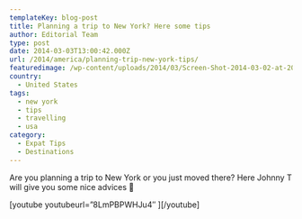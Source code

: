 ```yaml
---
templateKey: blog-post
title: Planning a trip to New York? Here some tips
author: Editorial Team
type: post
date: 2014-03-03T13:00:42.000Z
url: /2014/america/planning-trip-new-york-tips/
featuredimage: /wp-content/uploads/2014/03/Screen-Shot-2014-03-02-at-20.02.18.png
country:
  - United States
tags:
  - new york
  - tips
  - travelling
  - usa
category:
  - Expat Tips
  - Destinations
---
```


Are you planning a trip to New York or you just moved there? Here Johnny T will give you some nice advices 🙂

\[youtube youtubeurl=&#8221;8LmPBPWHJu4&#8243; \]\[/youtube\]
